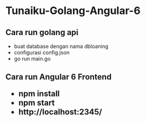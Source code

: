 # Tunaiku-Golang-Angular-6

<h2>Cara run golang api</h2>

<ul>
  <li>buat database dengan nama dbloaning</li>
  <li>configurasi config.json</li>
  <li>go run main.go</li>
</ul> 

<h2>Cara run Angular 6 Frontend
<ul>
  <li>npm install</li>
  <li>npm start</li>
  <li>http://localhost:2345/</li>
</ul>
